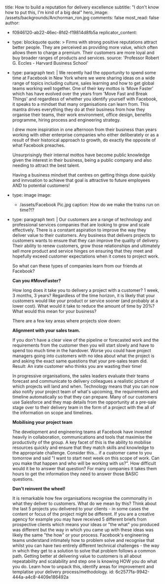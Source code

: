 title: How to build a reputation for delivery excellence
subtitle: "I don't know how to put this, I'm kind of a big deal"
hero_image: /assets/backgrounds/Anchorman_ron.jpg
comments: false
most_read: false
author:
  - f0946120-ab22-46ec-8fd2-f19814d8fb5a
replicator_content:
  - 
    type: blockquote
    quote: >
      Firms with strong positive reputations attract better people. They are perceived as providing more
      value, which often allows them to charge a premium. Their customers are more loyal and buy broader
      ranges of products and services.
    source: 'Professor Robert G. Eccles - Harvard Business School'
  - 
    type: paragraph
    text: |
      We recently had the opportunity to spend some time at Facebook in New York where we were sharing ideas on a wide range of topics including culture, sales learning and how to get global teams working well together. One of their key mottos is 'Move Faster' which has have evolved over the years from 'Move Fast and Break Things' and regardless of whether you identify yourself with Facebook, it speaks to a mindset that many organisations can learn from. This mantra drives everything they do at their business from how they organise their teams, their work environment, office design, benefits programme, hiring process and engineering strategy.
      
      I drew more inspiration in one afternoon from their business than years working with other enterprise companies who either deliberately or as a result of their historical approach to growth, do exactly the opposite of what Facebook preaches.
      
      Unsurprisingly their internal mottos have become public knowledge given the interest in their business, being a public company and also needing to attract the best talent.
      
      Having a business mindset that centres on getting things done quickly and innvoation to achieve that goal is attractive to future employees AND to potential customers!
  - 
    type: image
    image:
      - /assets/Facebook Pic.jpg
    caption: How do we make the trains run on time?!?
  - 
    type: paragraph
    text: |
      Our customers are a range of technology and professional services companies that are looking to grow and scale effectively. There is a constant aspiration to improve the way they deliver value to their customers. Any business that delivers projects to customers wants to ensure that they can improve the quality of delivery. Their ability to renew customers, grow those relationships and ultimately sell more product and service hinges on ensuring that they meet and hopefully exceed customer expectations when it comes to project work.
      
      So what can these types of companies learn from our friends at Facebook?
      
      **Can you #MoveFaster?**
      
      How long does it take you to delivery a project with a customer? 1 week, 3 months, 3 years? Regardless of the time horizon, it is likely that your customers would like your product or service sooner (and probably at a lower cost). What would it take to reduce the amount of time by 20%? What would this mean for your business?
      
      There are a few key areas where projects slow down:
      
      **Alignment with your sales team.**
      
      If you don't have a clear view of the pipeline or forecasted work and the requirements from the customer then you will start slowly and have to spend too much time in the handover. Worse you could have project managers going into customers with no idea about what the project is and asking the exact same questions that your pre-sales team did. Result: An irate customer who thinks you are wasting their time!
      
      In progressive organisations, the sales leaders evaluate their teams forecast and communicate to delivery colleagues a realistic picture of which projects will land and when. Technology means that you can now also notify your project team of what's upcoming, the requirements and timeline automatically so that they can prepare. Many of our customers use Salesforce and they map details from the opportunity at a pre-sale stage over to their delivery team in the form of a project with the all of the information on scope and timelines.
      
      **Mobilising your project team**
      
      The development and engineering teams at Facebook have invested heavily in collaboration, communications and tools that maximise the productivity of the group. A key facet of this is the ability to mobilise resources quickly and ensure that they match skills and knowledge to the appropriate challenge. Consider this... if a customer came to you tomorrow and said "I want to start next week on this scope of work. Can you make that happen and who will be working with us?". How difficult would it be to answer that question? For many companies it takes them hours to get the information they need to answer those BASIC questions.
      
      **Don't reinvent the wheel!**
      
      It is remarkable how few organisations recognise the commonality in what they deliver to customers. What do we mean by this? Think about the last 5 projects you delivered to your clients - in some cases the content or focus of the project might be different. If you are a creative agency for example you may have received 5 different briefs from prospective clients which means your ideas or "the what" you produced was different but the way in which you came up with these ideas was likely the same "the how" or your process. Facebook's engineering teams understand intimately how to problem solve and recognise that whilst you can have two entirely different technical challenges - the way in which they get to a solution to solve that problem follows a common path. Getting better at delivering value to customers is all about repeatability and scalability and step one is knowing HOW you do what you do. Learn how to unpack this, identify areas for improvement and templatise your delivery process/methodology.
id: 6c2577fa-9942-444a-a4c8-4409e186492a
